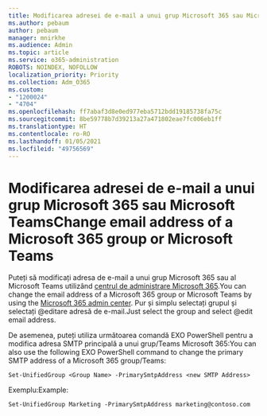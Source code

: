 ```yaml
---
title: Modificarea adresei de e-mail a unui grup Microsoft 365 sau Microsoft Teams
ms.author: pebaum
author: pebaum
manager: mnirkhe
ms.audience: Admin
ms.topic: article
ms.service: o365-administration
ROBOTS: NOINDEX, NOFOLLOW
localization_priority: Priority
ms.collection: Adm_O365
ms.custom:
- "1200024"
- "4704"
ms.openlocfilehash: ff7abaf3d8e0ed977eba5712bdd19185738fa75c
ms.sourcegitcommit: 8be59778b7d39213a27a471802eae7fc006eb1ff
ms.translationtype: HT
ms.contentlocale: ro-RO
ms.lasthandoff: 01/05/2021
ms.locfileid: "49756569"
---
```

# <a name="change-email-address-of-a-microsoft-365-group-or-microsoft-teams"></a><span data-ttu-id="c11bb-102">Modificarea adresei de e-mail a unui grup Microsoft 365 sau Microsoft Teams</span><span class="sxs-lookup"><span data-stu-id="c11bb-102">Change email address of a Microsoft 365 group or Microsoft Teams</span></span>

<span data-ttu-id="c11bb-103">Puteți să modificați adresa de e-mail a unui grup Microsoft 365 sau al Microsoft Teams utilizând [centrul de administrare Microsoft 365](https://admin.microsoft.com/).</span><span class="sxs-lookup"><span data-stu-id="c11bb-103">You can change the email address of a Microsoft 365 group or Microsoft Teams by using the [Microsoft 365 admin center](https://admin.microsoft.com/).</span></span> <span data-ttu-id="c11bb-104">Pur și simplu selectați grupul și selectați @editare adresă de e-mail.</span><span class="sxs-lookup"><span data-stu-id="c11bb-104">Just select the group and select @edit email address.</span></span>

<span data-ttu-id="c11bb-105">De asemenea, puteți utiliza următoarea comandă EXO PowerShell pentru a modifica adresa SMTP principală a unui grup/Teams Microsoft 365:</span><span class="sxs-lookup"><span data-stu-id="c11bb-105">You can also use the following EXO PowerShell command to change the primary SMTP address of a Microsoft 365 group/Teams:</span></span>

`Set-UnifiedGroup <Group Name> -PrimarySmtpAddress <new SMTP Address>`

<span data-ttu-id="c11bb-106">Exemplu:</span><span class="sxs-lookup"><span data-stu-id="c11bb-106">Example:</span></span>

`Set-UnifiedGroup Marketing -PrimarySmtpAddress marketing@contoso.com`
